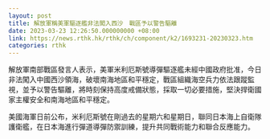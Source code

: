 ```yaml
---
layout: post
title: 解放軍稱美軍驅逐艦非法闖入西沙　戰區予以警告驅離
date: 2023-03-23 12:26:50.000000000 +08:00
link: https://news.rthk.hk/rthk/ch/component/k2/1693231-20230323.htm
categories: rthk
---
```


解放軍南部戰區發言人表示，美軍米利厄斯號導彈驅逐艦未經中國政府批准，今日非法闖入中國西沙領海，破壞南海地區和平穩定，戰區組織海空兵力依法跟蹤監視，並予以警告驅離，將時刻保持高度戒備狀態，採取一切必要措施，堅決捍衛國家主權安全和南海地區和平穩定。

美國海軍日前公布，米利厄斯號在剛過去的星期六和星期日，聯同日本海上自衛隊護衛艦，在日本海進行彈道導彈防禦訓練，提升共同戰術能力和聯合反應能力。
